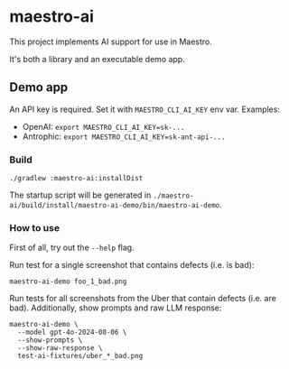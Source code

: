 # maestro-ai

This project implements AI support for use in Maestro.

It's both a library and an executable demo app.

## Demo app

An API key is required. Set it with `MAESTRO_CLI_AI_KEY` env var. Examples:

- OpenAI: `export MAESTRO_CLI_AI_KEY=sk-...`
- Antrophic: `export MAESTRO_CLI_AI_KEY=sk-ant-api-...`

### Build

```console
./gradlew :maestro-ai:installDist
```

The startup script will be generated in `./maestro-ai/build/install/maestro-ai-demo/bin/maestro-ai-demo`.

### How to use

First of all, try out the `--help` flag.

Run test for a single screenshot that contains defects (i.e. is bad):

```console
maestro-ai-demo foo_1_bad.png
```

Run tests for all screenshots from the Uber that contain defects (i.e. are bad). Additionally, show prompts and raw
LLM response:

```console
maestro-ai-demo \
  --model gpt-4o-2024-08-06 \
  --show-prompts \
  --show-raw-response \
  test-ai-fixtures/uber_*_bad.png
```
